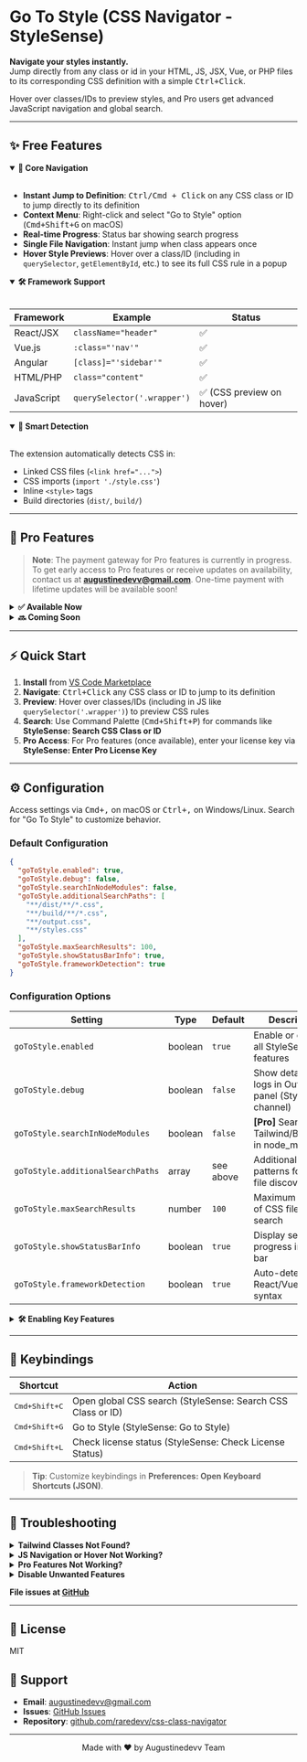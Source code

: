 # Go To Style (CSS Navigator - StyleSense)

<p align="left">
  <strong>Navigate your styles instantly.</strong> <br>
  Jump directly from any class or id in your HTML, JS, JSX, Vue, or PHP files to its corresponding CSS definition with a simple <kbd>Ctrl+Click</kbd>.
</p>

<p align="left">
  Hover over classes/IDs to preview styles, and Pro users get advanced JavaScript navigation and global search.
</p>

---

## ✨ Free Features

<details open>
<summary><strong>🎯 Core Navigation</strong></summary>

<br>

- **Instant Jump to Definition**: <kbd>Ctrl/Cmd + Click</kbd> on any CSS class or ID to jump directly to its definition
- **Context Menu**: Right-click and select "Go to Style" option (<kbd>Cmd+Shift+G</kbd> on macOS)
- **Real-time Progress**: Status bar showing search progress
- **Single File Navigation**: Instant jump when class appears once
- **Hover Style Previews**: Hover over a class/ID (including in `querySelector`, `getElementById`, etc.) to see its full CSS rule in a popup

</details>

<details open>
<summary><strong>🛠 Framework Support</strong></summary>

<br>

| Framework | Example | Status |
|-----------|---------|--------|
| React/JSX | `className="header"` | ✅ |
| Vue.js | `:class="'nav'"` | ✅ |
| Angular | `[class]="'sidebar'"` | ✅ |
| HTML/PHP | `class="content"` | ✅ |
| JavaScript | `querySelector('.wrapper')` | ✅ (CSS preview on hover) |

</details>

<details open>
<summary><strong>📂 Smart Detection</strong></summary>

<br>

The extension automatically detects CSS in:

- Linked CSS files (`<link href="...">`)
- CSS imports (`import './style.css'`)
- Inline `<style>` tags
- Build directories (`dist/`, `build/`)

</details>

---

## 🚀 Pro Features

> **Note**: The payment gateway for Pro features is currently in progress. To get early access to Pro features or receive updates on availability, contact us at **augustinedevv@gmail.com**. One-time payment with lifetime updates will be available soon!

<details>
<summary><strong>✅ Available Now</strong></summary>

<br>

### Multi-file QuickPick
Choose from multiple CSS matches with file paths and line numbers when a class appears in multiple locations.

### JavaScript Navigation
<kbd>Ctrl+Click</kbd> on `querySelector`, `getElementById`, `classList.add`, etc., to choose between:
- HTML element usage (e.g., `<div class="wrapper">`)
- CSS style definition

Works in `<script>` tags or `.js` files.

### JavaScript Hover Previews
Hover over `querySelector('.wrapper')` to see:
- CSS rules (free tier)
- CSS rules + HTML element usage (Pro tier, up to 3 lines)

### Framework CSS Support
Search in Tailwind CSS and Bootstrap files (enable `goToStyle.searchInNodeModules` in settings).

### Global CSS Search
Search for `.classname` or `#idname` via Command Palette (<kbd>Cmd+Shift+C</kbd> on macOS) and jump to definitions.

### Priority Support
Direct access for bugs and feature requests via **StyleSense: Check License Status**.

</details>

<details>
<summary><strong>🔜 Coming Soon</strong></summary>

<br>

- **CSS Variable Navigation**: Jump to `var(--color)` definitions
- **SCSS/SASS Mixins**: Navigate to `@mixin` definitions
- **Tailwind Docs Integration**: Link directly to Tailwind documentation
- **Team Workspace Config**: Shared settings for teams

</details>

---

## ⚡ Quick Start

1. **Install** from [VS Code Marketplace](https://marketplace.visualstudio.com)
2. **Navigate**: <kbd>Ctrl+Click</kbd> any CSS class or ID to jump to its definition
3. **Preview**: Hover over classes/IDs (including in JS like `querySelector('.wrapper')`) to preview CSS rules
4. **Search**: Use Command Palette (<kbd>Cmd+Shift+P</kbd>) for commands like **StyleSense: Search CSS Class or ID**
5. **Pro Access**: For Pro features (once available), enter your license key via **StyleSense: Enter Pro License Key**

---

## ⚙️ Configuration

Access settings via <kbd>Cmd+,</kbd> on macOS or <kbd>Ctrl+,</kbd> on Windows/Linux. Search for "Go To Style" to customize behavior.

### Default Configuration

```json
{
  "goToStyle.enabled": true,
  "goToStyle.debug": false,
  "goToStyle.searchInNodeModules": false,
  "goToStyle.additionalSearchPaths": [
    "**/dist/**/*.css",
    "**/build/**/*.css",
    "**/output.css",
    "**/styles.css"
  ],
  "goToStyle.maxSearchResults": 100,
  "goToStyle.showStatusBarInfo": true,
  "goToStyle.frameworkDetection": true
}
```

### Configuration Options

| Setting | Type | Default | Description |
|---------|------|---------|-------------|
| `goToStyle.enabled` | boolean | `true` | Enable or disable all StyleSense features |
| `goToStyle.debug` | boolean | `false` | Show detailed logs in Output panel (StyleSense channel) |
| `goToStyle.searchInNodeModules` | boolean | `false` | **[Pro]** Search Tailwind/Bootstrap in node_modules |
| `goToStyle.additionalSearchPaths` | array | see above | Additional glob patterns for CSS file discovery |
| `goToStyle.maxSearchResults` | number | `100` | Maximum number of CSS files to search |
| `goToStyle.showStatusBarInfo` | boolean | `true` | Display search progress in status bar |
| `goToStyle.frameworkDetection` | boolean | `true` | Auto-detect React/Vue/Angular syntax |

<details>
<summary><strong>🛠 Enabling Key Features</strong></summary>

<br>

### Global CSS Search
Use <kbd>Cmd+Shift+C</kbd> or **StyleSense: Search CSS Class or ID** in Command Palette (Pro-only, available after payment gateway launch). Ensure `goToStyle.additionalSearchPaths` includes your CSS files (e.g., Tailwind's `output.css`).

### Tailwind/Bootstrap Support
Set `goToStyle.searchInNodeModules` to `true` for Pro users to search framework CSS in `node_modules` (available after payment gateway launch).

### JavaScript Navigation
<kbd>Ctrl+Click</kbd> on `querySelector('.wrapper')` or `getElementById('main')` to choose between HTML element or CSS definition (Pro-only, available after payment gateway launch). Works in `<script>` tags or `.js` files.

### JavaScript Hover Previews
Hover on `querySelector('.wrapper')` for CSS previews (free) or CSS + HTML previews (Pro, available after payment gateway launch).

</details>

---

## 🎹 Keybindings

| Shortcut | Action |
|----------|--------|
| <kbd>Cmd+Shift+C</kbd> | Open global CSS search (StyleSense: Search CSS Class or ID) |
| <kbd>Cmd+Shift+G</kbd> | Go to Style (StyleSense: Go to Style) |
| <kbd>Cmd+Shift+L</kbd> | Check license status (StyleSense: Check License Status) |

> **Tip**: Customize keybindings in **Preferences: Open Keyboard Shortcuts (JSON)**.

---

## 🐞 Troubleshooting

<details>
<summary><strong>Tailwind Classes Not Found?</strong></summary>

<br>

1. Ensure `goToStyle.searchInNodeModules` is `true` (Pro-only, available after payment gateway launch)
2. Add your Tailwind output file (e.g., `output.css`) to `goToStyle.additionalSearchPaths`
3. Run `npx tailwindcss -i ./src/input.css -o ./src/output.css` to generate CSS
4. Enable `goToStyle.debug` and check **Output** channel for searched files

</details>

<details>
<summary><strong>JS Navigation or Hover Not Working?</strong></summary>

<br>

1. Ensure the pattern matches (e.g., `querySelector('.wrapper')` or `getElementById('main')`)
2. For `<script>` tags in HTML, the extension detects JS context but treats the file as HTML
3. Enable `goToStyle.debug` to log context detection and searched files (e.g., "Searching for class: wrapper (JS Context: true)")
4. Check if CSS/HTML files are in `goToStyle.additionalSearchPaths`

</details>

<details>
<summary><strong>Pro Features Not Working?</strong></summary>

<br>

- Pro features will be available after the payment gateway is launched. Contact **augustinedevv@gmail.com** for updates or early access


</details>

<details>
<summary><strong>Disable Unwanted Features</strong></summary>

<br>

Set `goToStyle.enabled` to `false` or adjust specific settings (e.g., `goToStyle.showStatusBarInfo` to `false` for status bar).

</details>

**File issues at [GitHub](https://github.com/raredevv/css-class-navigator/issues)**

---

## 📝 License

MIT

## 💬 Support

- **Email**: augustinedevv@gmail.com
- **Issues**: [GitHub Issues](https://github.com/raredevv/css-class-navigator/issues)
- **Repository**: [github.com/raredevv/css-class-navigator](https://github.com/raredevv/css-class-navigator)

---

<p align="center">
  Made with ❤️ by Augustinedevv Team
</p>